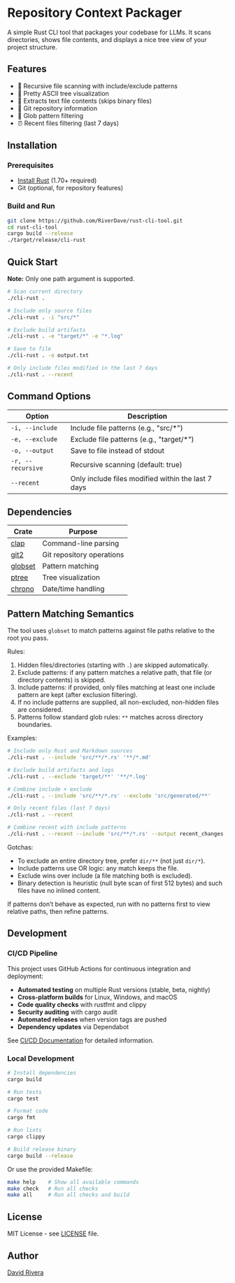 # Repository Context Packager

A simple Rust CLI tool that packages your codebase for LLMs. It scans directories, shows file contents, and displays a nice tree view of your project structure.

## Features

- 📁 Recursive file scanning with include/exclude patterns
- 🌳 Pretty ASCII tree visualization
- 📝 Extracts text file contents (skips binary files)
- 🔄 Git repository information
- 🎯 Glob pattern filtering
- ⏰ Recent files filtering (last 7 days)

## Installation

### Prerequisites

- [Install Rust](https://rustup.rs/) (1.70+ required)
- Git (optional, for repository features)

### Build and Run

```bash
git clone https://github.com/RiverDave/rust-cli-tool.git
cd rust-cli-tool
cargo build --release
./target/release/cli-rust
```

## Quick Start

**Note:** Only one path argument is supported.

```bash
# Scan current directory
./cli-rust .

# Include only source files
./cli-rust . -i "src/*"

# Exclude build artifacts
./cli-rust . -e "target/*" -e "*.log"

# Save to file
./cli-rust . -o output.txt

# Only include files modified in the last 7 days
./cli-rust . --recent
```

## Command Options

| Option | Description |
|--------|-------------|
| `-i, --include` | Include file patterns (e.g., "src/*") |
| `-e, --exclude` | Exclude file patterns (e.g., "target/*") |
| `-o, --output` | Save to file instead of stdout |
| `-r, --recursive` | Recursive scanning (default: true) |
| `--recent` | Only include files modified within the last 7 days |

## Dependencies

| Crate | Purpose |
|-------|---------|
| [clap](https://crates.io/crates/clap) | Command-line parsing |
| [git2](https://crates.io/crates/git2) | Git repository operations |
| [globset](https://crates.io/crates/globset) | Pattern matching |
| [ptree](https://crates.io/crates/ptree) | Tree visualization |
| [chrono](https://crates.io/crates/chrono) | Date/time handling |

## Pattern Matching Semantics

The tool uses `globset` to match patterns against file paths relative to the root you pass.

Rules:

1. Hidden files/directories (starting with `.`) are skipped automatically.
2. Exclude patterns: if any pattern matches a relative path, that file (or directory contents) is skipped.
3. Include patterns: if provided, only files matching at least one include pattern are kept (after exclusion filtering).
4. If no include patterns are supplied, all non-excluded, non-hidden files are considered.
5. Patterns follow standard glob rules: `**` matches across directory boundaries.

Examples:

```bash
# Include only Rust and Markdown sources
./cli-rust . --include 'src/**/*.rs' '**/*.md'

# Exclude build artifacts and logs
./cli-rust . --exclude 'target/**' '**/*.log'

# Combine include + exclude
./cli-rust . --include 'src/**/*.rs' --exclude 'src/generated/**'

# Only recent files (last 7 days)
./cli-rust . --recent

# Combine recent with include patterns
./cli-rust . --recent --include 'src/**/*.rs' --output recent_changes
```

Gotchas:

- To exclude an entire directory tree, prefer `dir/**` (not just `dir/*`).
- Include patterns use OR logic: any match keeps the file.
- Exclude wins over include (a file matching both is excluded).
- Binary detection is heuristic (null byte scan of first 512 bytes) and such files have no inlined content.

If patterns don’t behave as expected, run with no patterns first to view relative paths, then refine patterns.

## Development

### CI/CD Pipeline

This project uses GitHub Actions for continuous integration and deployment:

- **Automated testing** on multiple Rust versions (stable, beta, nightly)
- **Cross-platform builds** for Linux, Windows, and macOS
- **Code quality checks** with rustfmt and clippy
- **Security auditing** with cargo audit
- **Automated releases** when version tags are pushed
- **Dependency updates** via Dependabot

See [CI/CD Documentation](docs/CI_CD.md) for detailed information.

### Local Development

```bash
# Install dependencies
cargo build

# Run tests
cargo test

# Format code
cargo fmt

# Run lints
cargo clippy

# Build release binary
cargo build --release
```

Or use the provided Makefile:

```bash
make help    # Show all available commands
make check   # Run all checks
make all     # Run all checks and build
```

## License

MIT License - see [LICENSE](LICENSE) file.

## Author

[David Rivera](https://github.com/RiverDave)